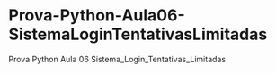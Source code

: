 # Prova-Python-Aula06-SistemaLoginTentativasLimitadas
Prova Python Aula 06 Sistema_Login_Tentativas_Limitadas
